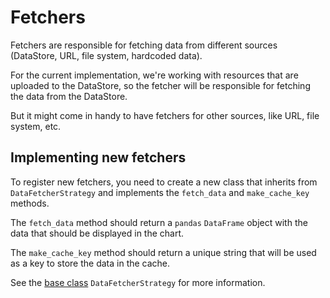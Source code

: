 # Fetchers

Fetchers are responsible for fetching data from different sources (DataStore, URL, file system, hardcoded data).

For the current implementation, we're working with resources that are uploaded to the DataStore, so the fetcher will be responsible for fetching the data from the DataStore.

But it might come in handy to have fetchers for other sources, like URL, file system, etc.

## Implementing new fetchers

To register new fetchers, you need to create a new class that inherits from `DataFetcherStrategy` and implements the `fetch_data` and `make_cache_key` methods.

The `fetch_data` method should return a `pandas` `DataFrame` object with the data that should be displayed in the chart.

The `make_cache_key` method should return a unique string that will be used as a key to store the data in the cache.

See the [base class](./base.md) `DataFetcherStrategy` for more information.

